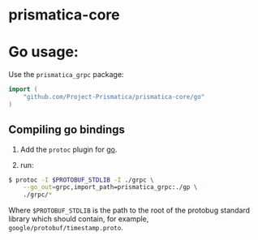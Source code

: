 # prismatica-core

# Go usage:

Use the ```prismatica_grpc``` package:

```go
import (
	"github.com/Project-Prismatica/prismatica-core/go"
)
```

## Compiling go bindings

1. Add the ```protoc``` plugin for [go](https://github.com/golang/protobuf).

2. run:
```bash
$ protoc -I $PROTOBUF_STDLIB -I ./grpc \
    --go_out=grpc,import_path=prismatica_grpc:./gp \
    ./grpc/*
```

Where ```$PROTOBUF_STDLIB``` is the path to the root of the protobug standard
library which should contain, for example,
```google/protobuf/timestamp.proto```.
